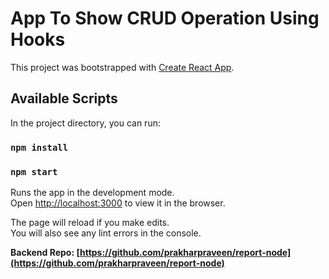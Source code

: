 # App To Show CRUD Operation Using Hooks

This project was bootstrapped with [Create React App](https://github.com/facebook/create-react-app).

## Available Scripts

In the project directory, you can run:

### `npm install`
### `npm start`

Runs the app in the development mode.\
Open [http://localhost:3000](http://localhost:3000) to view it in the browser.

The page will reload if you make edits.\
You will also see any lint errors in the console.

**Backend Repo: [https://github.com/prakharpraveen/report-node](https://github.com/prakharpraveen/report-node)**
